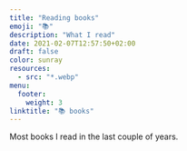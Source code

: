 ```yaml
---
title: "Reading books"
emoji: "📚"
description: "What I read"
date: 2021-02-07T12:57:50+02:00
draft: false
color: sunray
resources:
  - src: "*.webp"
menu:
  footer:
    weight: 3
linktitle: "📚 books"
---
```


Most books I read in the last couple of years.
